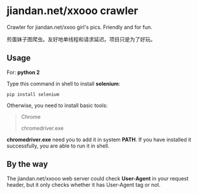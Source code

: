 # jiandan.net/xxooo crawler

Crawler for jiandan.net/xxoo girl's pics. Friendly and for fun.

煎蛋妹子图爬虫。友好地单线程和请求延迟。项目只是为了好玩。

## Usage

For: **python 2**

Type this command in shell to install **selenium**:

    pip install selenium

Otherwise, you need to install basic tools:
> Chrome
> 
> chromedriver.exe

**chromedriver.exe** need you to add it in system **PATH**. If you have installed it successfully, you are able to run it in shell.

## By the way

The jiandan.net/xxooo web server could check **User-Agent** in your request header, but it only checks whether it has User-Agent tag or not.